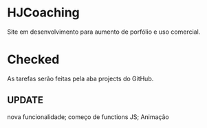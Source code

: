# HJCoaching
Site em desenvolvimento para aumento de porfólio e uso comercial.

# Checked
As tarefas serão feitas pela aba projects do GitHub.

## UPDATE

nova funcionalidade;
começo de functions JS;
Animação
